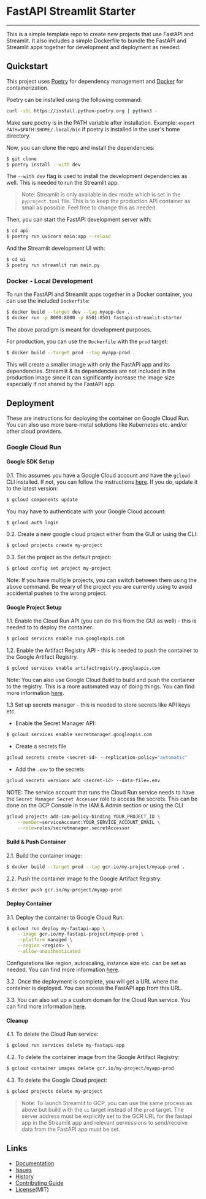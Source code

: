 # FastAPI Streamlit Starter

---

This is a simple template repo to create new projects that use FastAPI and Streamlit.
It also includes a simple Dockerfile to bundle the FastAPI and Streamlit apps together for development and deployment as needed.

## Quickstart

This project uses [Poetry](https://python-poetry.org/) for dependency management and [Docker](https://www.docker.com/) for containerization.

Poetry can be installed using the following command:

```bash
curl -sSL https://install.python-poetry.org | python3 -
```
Make sure poetry is in the PATH variable after installation. Example: `export PATH=$PATH:$HOME/.local/bin` if poetry is installed in the user's home directory.

Now, you can clone the repo and install the dependencies:

```bash
$ git clone
$ poetry install --with dev
```

The `--with dev` flag is used to install the development dependencies as well. This is needed to run the Streamlit app.

> Note: Streamlit is only available in dev mode which is set in the `pyproject.toml` file. This is to keep the production API container as small as possible. Feel free to change this as needed.


Then, you can start the FastAPI development server with:

```bash
$ cd api
$ poetry run uvicorn main:app --reload
```

And the Streamlit development UI with:

```bash
$ cd ui
$ poetry run streamlit run main.py
```

### Docker - Local Development

To run the FastAPI and Streamlit apps together in a Docker container, you can use the included `Dockerfile`:

```bash
$ docker build --target dev --tag myapp-dev .
$ docker run -p 8000:8000 -p 8501:8501 fastapi-streamlit-starter
```

The above paradigm is meant for development purposes.

For production, you can use the `Dockerfile` with the `prod` target:

```bash
$ docker build --target prod --tag myapp-prod .
```

This will create a smaller image with only the FastAPI app and its dependencies. Streamlit & its dependencies are not included in the production image since it can significantly increase the image size especially if not shared by the FastAPI app.

## Deployment

These are instructions for deploying the container on Google Cloud Run.
You can also use more bare-metal solutions like Kubernetes etc. and/or other cloud providers.

### Google Cloud Run


#### Google SDK Setup

0.1. This assumes you have a Google Cloud account and have the `gcloud` CLI installed.
If not, you can follow the instructions [here](https://cloud.google.com/sdk/docs/install).
If you do, update it to the latest version:

```bash
$ gcloud components update
```

You may have to authenticate with your Google Cloud account:

```bash
$ gcloud auth login
```

0.2. Create a new google cloud project either from the GUI or using the CLI:

```bash
$ gcloud projects create my-project
```

0.3. Set the project as the default project:

```bash
$ gcloud config set project my-project
```

Note: If you have multiple projects, you can switch between them using the above command. Be weary of the project you are currently using to avoid accidental pushes to the wrong project.


#### Google Project Setup

1.1. Enable the Cloud Run API (you can do this from the GUI as well) - this is needed to to deploy the container.

```bash
$ gcloud services enable run.googleapis.com
```

1.2. Enable the Artifact Registry API - this is needed to push the container to the Google Artifact Registry.

```bash
$ gcloud services enable artifactregistry.googleapis.com
```

Note: You can also use Google Cloud Build to build and push the container to the registry. This is a more automated way of doing things. You can find more information [here](https://cloud.google.com/cloud-build/docs/quickstart-docker).


1.3 Set up secrets manager - this is needed to store secrets like API keys etc.

- Enable the Secret Manager API:
```bash
$ gcloud services enable secretmanager.googleapis.com
```

- Create a secrets file
```bash
gcloud secrets create <secret-id> --replication-policy="automatic"
```

- Add the `.env` to the secrets
```bash
gcloud secrets versions add <secret-id> --data-file=.env
```

NOTE: The service account that runs the Cloud Run service needs to have the `Secret Manager Secret Accessor` role to access the secrets. This can be done on the GCP Console in the IAM & Admin section or using the CLI

```bash
gcloud projects add-iam-policy-binding YOUR_PROJECT_ID \
    --member=serviceAccount:YOUR_SERVICE_ACCOUNT_EMAIL \
    --role=roles/secretmanager.secretAccessor
```

#### Build & Push Container

2.1. Build the container image:

```bash
$ docker build --target prod --tag gcr.io/my-project/myapp-prod .
```

2.2. Push the container image to the Google Artifact Registry:

```bash
$ docker push gcr.io/my-project/myapp-prod
```

#### Deploy Container

3.1. Deploy the container to Google Cloud Run:

```bash
$ gcloud run deploy my-fastapi-app \
    --image gcr.io/my-fastapi-project/myapp-prod \
    --platform managed \
    --region <region> \
    --allow-unauthenticated
```

Configurations like region, autoscaling, instance size etc. can be set as needed. You can find more information [here](https://cloud.google.com/sdk/gcloud/reference/run/deploy).

3.2. Once the deployment is complete, you will get a URL where the container is deployed. You can access the FastAPI app from this URL.

3.3. You can also set up a custom domain for the Cloud Run service. You can find more information [here](https://cloud.google.com/run/docs/mapping-custom-domains).

#### Cleanup

4.1. To delete the Cloud Run service:

```bash
$ gcloud run services delete my-fastapi-app
```

4.2. To delete the container image from the Google Artifact Registry:

```bash
$ gcloud container images delete gcr.io/my-project/myapp-prod
```

4.3. To delete the Google Cloud project:

```bash
$ gcloud projects delete my-project
```

> Note: To launch Streamlit to GCP, you can use the same process as above but build with the `ui` target instead of the `prod` target. The server address must be explicitly set to the GCR URL for the fastapi app in the Streamlit app and relevant permissions to send/receive data from the FastAPI app must be set.

## Links

- [Documentation](docs/index.md)
- [Issues](https://github.com/hayabhay/fastapi-streamlit-starter/issues)
- [History](docs/history.md)
- [Contributing Guide](docs/contributing.md)
- [License](LICENSE)(MIT)
